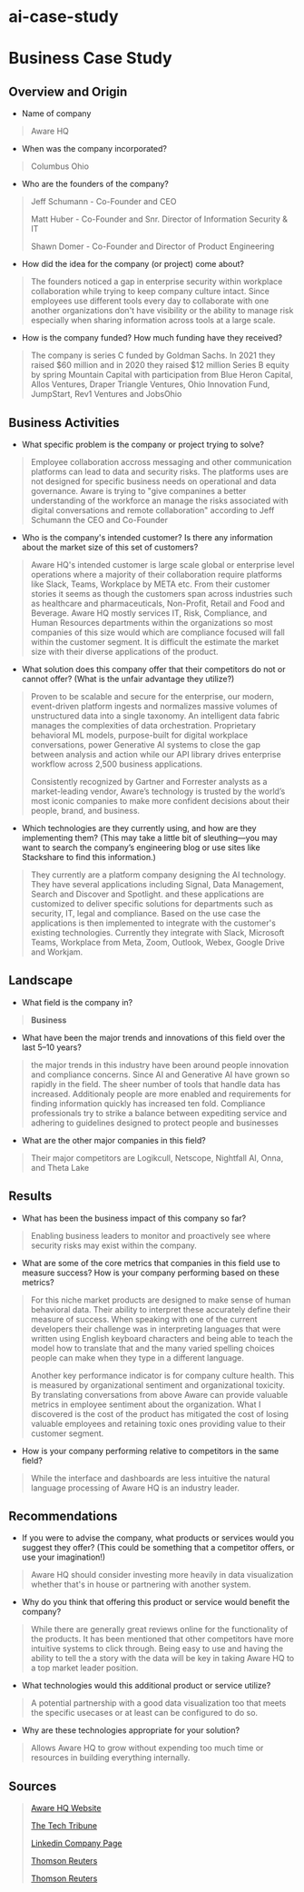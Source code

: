 # ai-case-study

# Business Case Study

## Overview and Origin

* Name of company
> Aware HQ

* When was the company incorporated?
> Columbus Ohio

* Who are the founders of the company?
> Jeff Schumann - Co-Founder and CEO
>
> Matt Huber - Co-Founder and Snr. Director of Information Security & IT
>
> Shawn Domer - Co-Founder and Director of Product Engineering

* How did the idea for the company (or project) come about?
> The founders noticed a gap in enterprise security within workplace collaboration while trying to keep company culture intact. Since employees use different tools every day to collaborate with one another organizations don't have visibility or the ability to manage risk especially when sharing information across tools at a large scale.        

* How is the company funded? How much funding have they received?
> The company is series C funded by Goldman Sachs. In 2021 they raised $60 million and in 2020 they raised $12 million Series B equity by spring Mountain Capital with participation from Blue Heron Capital, Allos Ventures, Draper Triangle Ventures, Ohio Innovation Fund, JumpStart, Rev1 Ventures and JobsOhio
## Business Activities

* What specific problem is the company or project trying to solve?
> Employee collaboration accross messaging and other communication platforms can lead to data and security risks. The platforms uses are not designed for specific business needs on operational and data governance. Aware is trying to "give companines a better understanding of the workforce an manage the risks associated with digital conversations and remote collaboration" according to Jeff Schumann the CEO and Co-Founder

* Who is the company's intended customer? Is there any information about the market size of this set of customers?
> Aware HQ's intended customer is large scale global or enterprise level operations where a majority of their collaboration require platforms like Slack, Teams, Workplace by META etc. From their customer stories it seems as though the customers span across industries such as healthcare and pharmaceuticals, Non-Profit, Retail and Food and Beverage. Aware HQ mostly services IT, Risk, Compliance, and Human Resources departments within the organizations so most companies of this size would which are compliance focused will fall within the customer segment. It is difficult the estimate the market size with their diverse applications of the product.

* What solution does this company offer that their competitors do not or cannot offer? (What is the unfair advantage they utilize?)
> Proven to be scalable and secure for the enterprise, our modern, event-driven platform ingests and normalizes massive volumes of unstructured data into a single taxonomy. An intelligent data fabric manages the complexities of data orchestration. Proprietary behavioral ML models, purpose-built for digital workplace conversations, power Generative AI systems to close the gap between analysis and action while our API library drives enterprise workflow across 2,500 business applications. 
>
> Consistently recognized by Gartner and Forrester analysts as a market-leading vendor, Aware’s technology is trusted by the world’s most iconic companies to make more confident decisions about their people, brand, and business. 

* Which technologies are they currently using, and how are they implementing them? (This may take a little bit of sleuthing&mdash;you may want to search the company’s engineering blog or use sites like Stackshare to find this information.)
> They currently are a platform company designing the AI technology. They have several applications including Signal, Data Management, Search and Discover and Spotlight. and these applications are customized to deliver specific solutions for departments such as security, IT, legal and compliance. Based on the use case the applications is then implemented to integrate with the customer's existing technologies. Currently they integrate with Slack, Microsoft Teams, Workplace from Meta, Zoom, Outlook, Webex, Google Drive and Workjam.

## Landscape

* What field is the company in?
> **Business**  

* What have been the major trends and innovations of this field over the last 5&ndash;10 years?
> the major trends in this industry have been around people innovation and compliance concerns. Since AI and Generative AI have grown so rapidly in the field. The sheer number of tools that handle data has increased. Additionaly people are more enabled and requirements for finding information quickly has increased ten fold. Compliance professionals try to strike a balance between expediting service and adhering to guidelines designed to protect people and businesses

* What are the other major companies in this field?
> Their major competitors are Logikcull, Netscope, Nightfall AI, Onna, and Theta Lake
## Results

* What has been the business impact of this company so far?
>Enabling business leaders to monitor and proactively see where security risks may exist within the company.

* What are some of the core metrics that companies in this field use to measure success? How is your company performing based on these metrics?
> For this niche market products are designed to make sense of human behavioral data. Their ability to interpret these accurately define their measure of success. When speaking with one of the current developers their challenge was in interpreting languages that were written using English keyboard characters and being able to teach the model how to translate that and the many varied spelling choices people can make when they type in a different language.
>
> Another key performance indicator is for company culture health. This is measured by organizational sentiment and organizational toxicity. By translating conversations from above Aware can provide valuable metrics in employee sentiment about the organization. What I discovered is the cost of the product has mitigated the cost of losing valuable employees and retaining toxic ones providing value to their customer segment.

* How is your company performing relative to competitors in the same field?
> While the interface and dashboards are less intuitive the natural language processing of Aware HQ is an industry leader.

## Recommendations

* If you were to advise the company, what products or services would you suggest they offer? (This could be something that a competitor offers, or use your imagination!)
> Aware HQ should consider investing more heavily in data visualization whether that's in house or partnering with another system. 

* Why do you think that offering this product or service would benefit the company?
> While there are generally great reviews online for the functionality of the products. It has been mentioned that other competitors have more intuitive systems to click through. Being easy to use and having the ability to tell the a story with the data will be key in taking Aware HQ to a top market leader position.

* What technologies would this additional product or service utilize?
> A potential partnership with a good data visualization too that meets the specific usecases or at least can be configured to do so.

* Why are these technologies appropriate for your solution?
> Allows Aware HQ to grow without expending too much time or resources in building everything internally.

## Sources
> [Aware HQ Website](https://www.awarehq.com/)
>
> [The Tech Tribune](https://thetechtribune.com/jeff-schumann-of-aware/)
>
> [Linkedin Company Page](https://www.linkedin.com/company/awarehq/about/)
>
> [Thomson Reuters](https://www.thomsonreuters.com/en-us/posts/corporates/global-compliance-report-2024/)
>
>[Thomson Reuters](https://www.awarehq.com/blog/company-culture-health)
